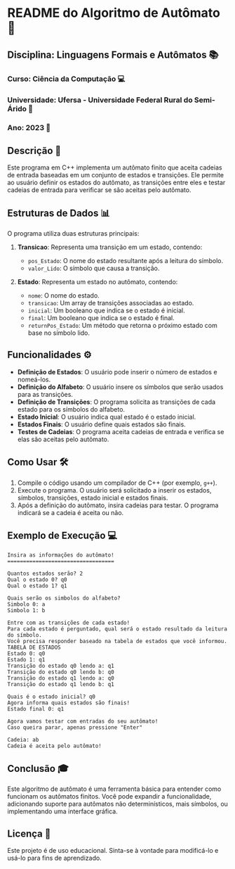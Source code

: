 # README do Algoritmo de Autômato 🤖

## Disciplina: Linguagens Formais e Autômatos 📚
### Curso: Ciência da Computação 💻
### Universidade: Ufersa - Universidade Federal Rural do Semi-Árido 🌱
### Ano: 2023 📅

## Descrição 📜

Este programa em C++ implementa um autômato finito que aceita cadeias de entrada baseadas em um conjunto de estados e transições. Ele permite ao usuário definir os estados do autômato, as transições entre eles e testar cadeias de entrada para verificar se são aceitas pelo autômato.

## Estruturas de Dados 📊

O programa utiliza duas estruturas principais:

1. **Transicao**: Representa uma transição em um estado, contendo:
   - `pos_Estado`: O nome do estado resultante após a leitura do símbolo.
   - `valor_Lido`: O símbolo que causa a transição.

2. **Estado**: Representa um estado no autômato, contendo:
   - `nome`: O nome do estado.
   - `transicao`: Um array de transições associadas ao estado.
   - `inicial`: Um booleano que indica se o estado é inicial.
   - `final`: Um booleano que indica se o estado é final.
   - `returnPos_Estado`: Um método que retorna o próximo estado com base no símbolo lido.

## Funcionalidades ⚙️

- **Definição de Estados**: O usuário pode inserir o número de estados e nomeá-los.
- **Definição do Alfabeto**: O usuário insere os símbolos que serão usados para as transições.
- **Definição de Transições**: O programa solicita as transições de cada estado para os símbolos do alfabeto.
- **Estado Inicial**: O usuário indica qual estado é o estado inicial.
- **Estados Finais**: O usuário define quais estados são finais.
- **Testes de Cadeias**: O programa aceita cadeias de entrada e verifica se elas são aceitas pelo autômato.

## Como Usar 🛠️

1. Compile o código usando um compilador de C++ (por exemplo, `g++`).
2. Execute o programa. O usuário será solicitado a inserir os estados, símbolos, transições, estado inicial e estados finais.
3. Após a definição do autômato, insira cadeias para testar. O programa indicará se a cadeia é aceita ou não.

## Exemplo de Execução 💻

```
Insira as informações do autômato!
==================================

Quantos estados serão? 2
Qual o estado 0? q0
Qual o estado 1? q1

Quais serão os simbolos do alfabeto?
Simbolo 0: a
Simbolo 1: b

Entre com as transições de cada estado!
Para cada estado é perguntado, qual será o estado resultado da leitura do símbolo.
Você precisa responder baseado na tabela de estados que você informou.
TABELA DE ESTADOS
Estado 0: q0
Estado 1: q1
Transição do estado q0 lendo a: q1
Transição do estado q0 lendo b: q0
Transição do estado q1 lendo a: q0
Transição do estado q1 lendo b: q1

Quais é o estado inicial? q0
Agora informa quais estados são finais!
Estado final 0: q1

Agora vamos testar com entradas do seu autômato!
Caso queira parar, apenas pressione "Enter"

Cadeia: ab
Cadeia é aceita pelo autômato!
```

## Conclusão 🎓

Este algoritmo de autômato é uma ferramenta básica para entender como funcionam os autômatos finitos. Você pode expandir a funcionalidade, adicionando suporte para autômatos não determinísticos, mais símbolos, ou implementando uma interface gráfica.

## Licença 📄

Este projeto é de uso educacional. Sinta-se à vontade para modificá-lo e usá-lo para fins de aprendizado.
